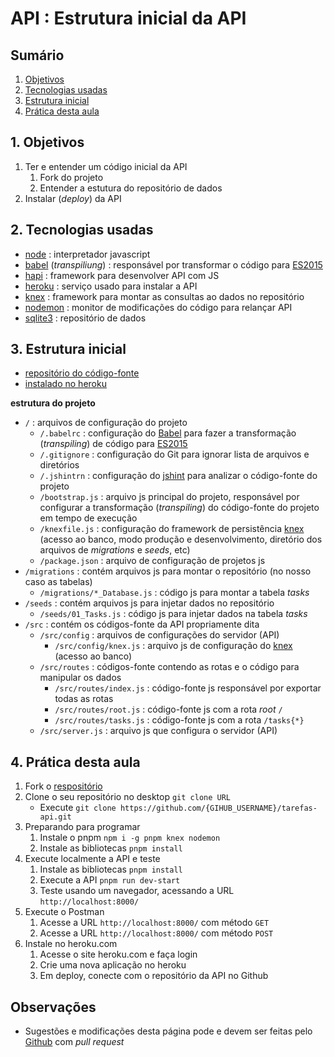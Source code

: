 # [](#header-1) API : Estrutura inicial da API

## Sumário

1. [Objetivos](#goals)
2. [Tecnologias usadas](#frameworks)
3. [Estrutura inicial](#api)
4. [Prática desta aula](#lab)

## [](#goals) 1. Objetivos

1. Ter e entender um código inicial da API
   1. Fork do projeto
   2. Entender a estutura do repositório de dados
2. Instalar (_deploy_) da API

## [](#frameworks) 2. Tecnologias usadas

- [node](https://nodejs.org/) : interpretador javascript
- [babel](https://babeljs.io) (_transpiliung_) : responsável por transformar o código para [ES2015](https://babeljs.io/docs/en/learn/)
- [hapi](https://hapijs.com/) : framework para desenvolver API com JS
- [heroku](https://heroku.com/) : serviço usado para instalar a API
- [knex](https://knexjs.org) : framework para montar as consultas ao dados no repositório
- [nodemon](https://nodemon.io) : monitor de modificações do código para relançar API
- [sqlite3](https://www.sqlite.org/) : repositório de dados

## [](#api) 3. Estrutura inicial

- [repositório do código-fonte](https://github.com/tiipos/2019-behappy-api.git)
- [instalado no heroku](https://behappy-api.herokuapp.com)

**estrutura do projeto**

- `/` : arquivos de configuração do projeto
  - `/.babelrc` : configuração do [Babel](https://babeljs.io) para fazer a transformação (_transpiling_) de código para [ES2015](https://developer.mozilla.org/en-US/docs/Web/JavaScript/New_in_JavaScript/ECMAScript_2015_support_in_Mozilla)
  - `/.gitignore` : configuração do Git para ignorar lista de arquivos e diretórios
  - `/.jshintrn` : configuração do [jshint](https://jshint.com/) para analizar o código-fonte do projeto
  - `/bootstrap.js` : arquivo js principal do projeto, responsável por configurar a transformação (_transpiling_) do código-fonte do projeto em tempo de execução
  - `/knexfile.js` : configuração do framework de persistência [knex](https://knexjs.org) (acesso ao banco, modo produção e desenvolvimento, diretório dos arquivos de _migrations_ e _seeds_, etc)
  - `/package.json` : arquivo de configuração de projetos js
- `/migrations` : contém arquivos js para montar o repositório (no nosso caso as tabelas)
  - `/migrations/*_Database.js` : código js para montar a tabela _tasks_
- `/seeds` : contém arquivos js para injetar dados no repositório
  - `/seeds/01_Tasks.js` : código js para injetar dados na tabela _tasks_
- `/src` : contém os códigos-fonte da API propriamente dita
  - `/src/config` : arquivos de configurações do servidor (API)
    - `/src/config/knex.js` : arquivo js de configuração do [knex](https://knexjs.org) (acesso ao banco)
  - `/src/routes` : códigos-fonte contendo as rotas e o código para manipular os dados
    - `/src/routes/index.js` : código-fonte js responsável por exportar todas as rotas
    - `/src/routes/root.js` : código-fonte js com a rota _root_ `/`
    - `/src/routes/tasks.js` : código-fonte js com a rota `/tasks{*}`
  - `/src/server.js` : arquivo js que configura o servidor (API)

## [](#lab) 4. Prática desta aula

1. Fork o [respositório](https://github.com/tiipos/2019-behappy-api.git)
2. Clone o seu repositório no desktop `git clone URL`
   - Execute `git clone https://github.com/{GIHUB_USERNAME}/tarefas-api.git`
3. Preparando para programar
   1. Instale o pnpm `npm i -g pnpm knex nodemon`
   2. Instale as bibliotecas `pnpm install`
4. Execute localmente a API e teste
   1. Instale as bibliotecas `pnpm install`
   2. Execute a API `pnpm run dev-start`
   3. Teste usando um navegador, acessando a URL `http://localhost:8000/`
5. Execute o Postman
   1. Acesse a URL `http://localhost:8000/` com método `GET`
   2. Acesse a URL `http://localhost:8000/` com método `POST`
6. Instale no heroku.com
   1. Acesse o site heroku.com e faça login
   2. Crie uma nova aplicação no heroku
   3. Em deploy, conecte com o repositório da API no Github

## [](#obs) Observações

- Sugestões e modificações desta página pode e devem ser feitas pelo [Github](https://github.com/tiipos/tiipos.github.io/) com _pull request_
